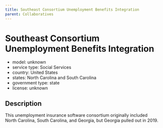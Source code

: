 ```yaml
---
title: Southeast Consortium Unemployment Benefits Integration
parent: Collaboratives
---
```


# Southeast Consortium Unemployment Benefits Integration

- model: unknown
- service type: Social Services
- country: United States
- states: North Carolina and South Carolina
- government type: state
- license: unknown

## Description
This unemployment insurance software consortium originally included North Carolina, South Carolina, and Georgia, but Georgia pulled out in 2019.
